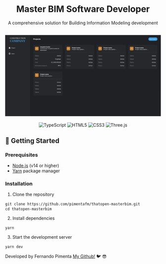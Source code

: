 <div align="center">
  <h1>Master BIM Software Developer</h1>
  <p>A comprehensive solution for Building Information Modeling development</p>
  <br>
  <img width="600" src="assets/01.png" alt="Master BIM Software Developer Interface">
  <br>
  <br>
</div>

<div align="center">
  <img alt="TypeScript" src="https://img.shields.io/badge/TypeScript-3178C6?style=for-the-badge&logo=typescript&logoColor=white">
  <img alt="HTML5" src="https://img.shields.io/badge/HTML5-E34F26?style=for-the-badge&logo=html5&logoColor=white">
  <img alt="CSS3" src="https://img.shields.io/badge/CSS3-1572B6?style=for-the-badge&logo=css3&logoColor=white">
  <img alt="Three.js" src="https://img.shields.io/badge/Three.js-black?style=for-the-badge&logo=three.js&logoColor=white">
</div>


## 🚀 Getting Started

### Prerequisites

- [Node.js](https://nodejs.org/) (v14 or higher)
- [Yarn](https://yarnpkg.com/) package manager

### Installation

1. Clone the repository
```shell
git clone https://github.com/pimentafm/thatopen-masterbim.git
cd thatopen-masterbim
```

2. Install dependencies
```shell
yarn
```

3. Start the development server
```shell
yarn dev
```

Developed by Fernando Pimenta [My Github!](https://github.com/pimentafm) :bird: :sunglasses:
